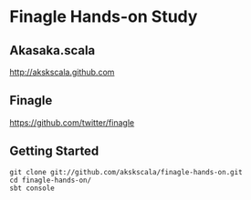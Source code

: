 # Finagle Hands-on Study

## Akasaka.scala

http://akskscala.github.com

## Finagle

https://github.com/twitter/finagle

## Getting Started

```
git clone git://github.com/akskscala/finagle-hands-on.git
cd finagle-hands-on/
sbt console
```
